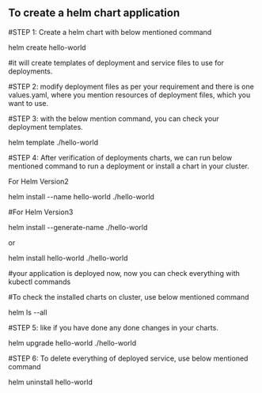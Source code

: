 ## To create a helm chart application

#STEP 1: Create a helm chart with below mentioned command

helm create hello-world

#it will create templates of deployment and service files to use for deployments.

#STEP 2: modify deployment files as per your requirement and there is one values.yaml, where you mention resources of deployment files, which you want to use.

#STEP 3: with the below mention command, you can check your deployment templates.

helm template ./hello-world

#STEP 4: After verification of deployments charts, we can run below mentioned command to run a deployment or install a chart in your cluster.

For Helm Version2

helm install --name hello-world ./hello-world

#For Helm Version3

helm install --generate-name ./hello-world

or 

helm install hello-world ./hello-world

#your application is deployed now, now you can check everything with kubectl commands

#To check the installed charts on cluster, use below mentioned command

helm ls --all

#STEP 5: like if you have done any done changes in your charts.

helm upgrade hello-world ./hello-world


#STEP 6: To delete everything of deployed service, use below mentioned command

helm uninstall hello-world


